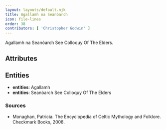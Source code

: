 ```yaml
---
layout: layouts/default.njk
title: Agallamh na Seanóarch
icon: file-lines
order: 38
contributors: [ 'Christopher Godwin' ]
---
```

Agallamh na Seanóarch See Colloquy Of The Elders.

## Attributes


## Entities

- **entities**: Agallamh
- **entities**: Seanóarch See Colloquy Of The Elders

### Sources

- Monaghan, Patricia. The Encyclopedia of Celtic Mythology and Folklore. Checkmark Books, 2008.

